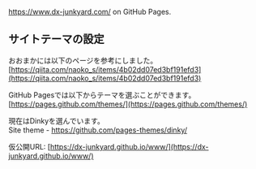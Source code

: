 https://www.dx-junkyard.com/ on GitHub Pages.


## サイトテーマの設定
おおまかには以下のページを参考にしました。  
[https://qiita.com/naoko_s/items/4b02dd07ed3bf191efd3](https://qiita.com/naoko_s/items/4b02dd07ed3bf191efd3)

GitHub Pagesでは以下からテーマを選ぶことができます。  
[https://pages.github.com/themes/](https://pages.github.com/themes/)

現在はDinkyを選んでいます。  
Site theme - https://github.com/pages-themes/dinky/

仮公開URL: [https://dx-junkyard.github.io/www/](https://dx-junkyard.github.io/www/)

